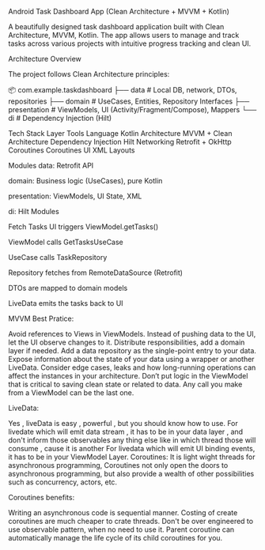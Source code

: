 Android Task Dashboard App (Clean Architecture + MVVM + Kotlin)

A beautifully designed task dashboard application built with Clean Architecture, MVVM, Kotlin. The app allows users to manage and track tasks across various projects with intuitive progress tracking and clean UI.

Architecture Overview

The project follows Clean Architecture principles:

📦 com.example.taskdashboard
├── data                # Local DB, network, DTOs, repositories
├── domain              # UseCases, Entities, Repository Interfaces
├── presentation        # ViewModels, UI (Activity/Fragment/Compose), Mappers
└── di                  # Dependency Injection (Hilt)

Tech Stack
Layer	      Tools
Language   	Kotlin
Architecture	MVVM + Clean Architecture
Dependency   Injection	Hilt
Networking	Retrofit + OkHttp
Coroutines	Coroutines
UI	        XML Layouts

Modules
data: Retrofit API

domain: Business logic (UseCases), pure Kotlin

presentation: ViewModels, UI State, XML

di: Hilt Modules


Fetch Tasks
UI triggers ViewModel.getTasks()

ViewModel calls GetTasksUseCase

UseCase calls TaskRepository

Repository fetches from RemoteDataSource (Retrofit)

DTOs are mapped to domain models

LiveData emits the tasks back to UI


MVVM Best Pratice:

Avoid references to Views in ViewModels.
Instead of pushing data to the UI, let the UI observe changes to it.
Distribute responsibilities, add a domain layer if needed.
Add a data repository as the single-point entry to your data.
Expose information about the state of your data using a wrapper or another LiveData.
Consider edge cases, leaks and how long-running operations can affect the instances in your architecture.
Don’t put logic in the ViewModel that is critical to saving clean state or related to data. Any call you make from a ViewModel can be the last one.

LiveData:

Yes , liveData is easy , powerful , but you should know how to use.
For livedate which will emit data stream , it has to be in your data layer , and don't inform those observables any thing else like in which thread those will consume , cause it is another
For livedata which will emit UI binding events, it has to be in your ViewModel Layer.
Coroutines:
It is light wight threads for asynchronous programming, Coroutines not only open the doors to asynchronous programming, but also provide a wealth of other possibilities such as concurrency, actors, etc.

Coroutines benefits:

Writing an asynchronous code is sequential manner.
Costing of create coroutines are much cheaper to crate threads.
Don't be over engineered to use observable pattern, when no need to use it.
Parent coroutine can automatically manage the life cycle of its child coroutines for you.
